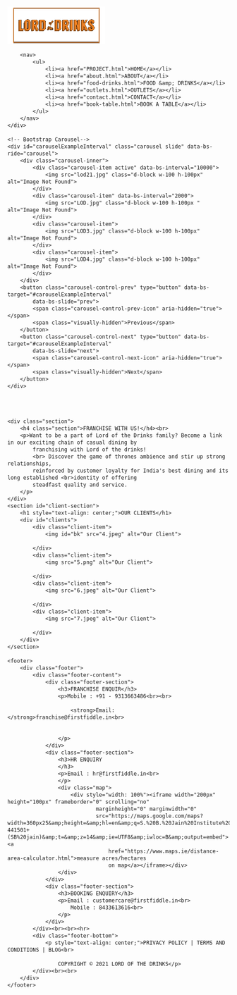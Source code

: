 
<html>

<head>
    <meta charset="UTF-8">
    <meta name="viewport" content="width=device-width, initial-scale=1.0">
    <title>Lord of Drink</title>
    <link rel="stylesheet" href="load.css" type="text/css">
    <link href="https://cdn.jsdelivr.net/npm/bootstrap@5.0.2/dist/css/bootstrap.min.css" rel="stylesheet"
        integrity="sha384-EVSTQN3/azprG1Anm3QDgpJLIm9Nao0Yz1ztcQTwFspd3yD65VohhpuuCOmLASjC" crossorigin="anonymous">
    <script src="https://cdn.jsdelivr.net/npm/bootstrap@5.0.2/dist/js/bootstrap.bundle.min.js"
        integrity="sha384-MrcW6ZMFYlzcLA8Nl+NtUVF0sA7MsXsP1UyJoMp4YLEuNSfAP+JcXn/tWtIaxVXM"
        crossorigin="anonymous"></script>
    <link rel="preconnect" href="https://fonts.googleapis.com">
    <link rel="preconnect" href="https://fonts.gstatic.com" crossorigin>
    <link href="https://fonts.googleapis.com/css2?family=Oswald&display=swap" rel="stylesheet">
    <link rel="stylesheet" href="https://cdnjs.cloudflare.com/ajax/libs/font-awesome/6.4.0/css/all.min.css"
        integrity="sha512-iecdLmaskl7CVkqkXNQ/ZH/XLlvWZOJyj7Yy7tcenmpD1ypASozpmT/E0iPtmFIB46ZmdtAc9eNBvH0H/ZpiBw=="
        crossorigin="anonymous" referrerpolicy="no-referrer" />
</head>

<body>
    <div class="nav-bar">
        <img src="logo.png" alt="No Image Found">

        <nav>
            <ul>
                <li><a href="PROJECT.html">HOME</a></li>
                <li><a href="about.html">ABOUT</a></li>
                <li><a href="food-drinks.html">FOOD &amp; DRINKS</a></li>
                <li><a href="outlets.html">OUTLETS</a></li>
                <li><a href="contact.html">CONTACT</a></li>
                <li><a href="book-table.html">BOOK A TABLE</a></li>
            </ul>
        </nav>
    </div>

    <!-- Bootstrap Carousel-->
    <div id="carouselExampleInterval" class="carousel slide" data-bs-ride="carousel">
        <div class="carousel-inner">
            <div class="carousel-item active" data-bs-interval="10000">
                <img src="lod21.jpg" class="d-block w-100 h-100px" alt="Image Not Found">
            </div>
            <div class="carousel-item" data-bs-interval="2000">
                <img src="LOD.jpg" class="d-block w-100 h-100px " alt="Image Not Found">
            </div>
            <div class="carousel-item">
                <img src="LOD3.jpg" class="d-block w-100 h-100px" alt="Image Not Found">
            </div>
            <div class="carousel-item">
                <img src="LOD4.jpg" class="d-block w-100 h-100px" alt="Image Not Found">
            </div>
        </div>
        <button class="carousel-control-prev" type="button" data-bs-target="#carouselExampleInterval"
            data-bs-slide="prev">
            <span class="carousel-control-prev-icon" aria-hidden="true"></span>
            <span class="visually-hidden">Previous</span>
        </button>
        <button class="carousel-control-next" type="button" data-bs-target="#carouselExampleInterval"
            data-bs-slide="next">
            <span class="carousel-control-next-icon" aria-hidden="true"></span>
            <span class="visually-hidden">Next</span>
        </button>
    </div>



    
    <div class="section">
        <h4 class="section">FRANCHISE WITH US!</h4><br>
        <p>Want to be a part of Lord of the Drinks family? Become a link in our exciting chain of casual dining by
            franchising with Lord of the drinks!
            <br> Discover the game of thrones ambience and stir up strong relationships,
            reinforced by customer loyalty for India's best dining and its long established <br>identity of offering
            steadfast quality and service.
        </p>
    </div>
    <section id="client-section">
        <h1 style="text-align: center;">OUR CLIENTS</h1>
        <div id="clients">
            <div class="client-item">
                <img id="bk" src="4.jpeg" alt="Our Client">

            </div>
            <div class="client-item">
                <img src="5.png" alt="Our Client">

            </div>
            <div class="client-item">
                <img src="6.jpeg" alt="Our Client">

            </div>
            <div class="client-item">
                <img src="7.jpeg" alt="Our Client">

            </div>
        </div>
    </section>

    <footer>
        <div class="footer">
            <div class="footer-content">
                <div class="footer-section">
                    <h3>FRANCHISE ENQUIR</h3>
                    <p>Mobile : +91 - 9313663486<br><br>

                        <strong>Email:</strong>franchise@firstfiddle.in<br>
                      

                    </p>
                </div>
                <div class="footer-section">
                    <h3>HR ENQUIRY
                    </h3>
                    <p>Email : hr@firstfiddle.in<br>
                    </p>
                    <div class="map">
                        <div style="width: 100%"><iframe width="200px" height="100px" frameborder="0" scrolling="no"
                                marginheight="0" marginwidth="0"
                                src="https://maps.google.com/maps?width=360px25&amp;height=&amp;hl=en&amp;q=S.%20B.%20Jain%20Institute%20of%20Technology,%20Management%20&amp;%20Research,%20Near%20Jain%20International%20School,%20Yerla%20Village,%20Kalmeshwar%20Road,%20Nagpur-441501+(SB%20jain)&amp;t=&amp;z=14&amp;ie=UTF8&amp;iwloc=B&amp;output=embed"><a
                                    href="https://www.maps.ie/distance-area-calculator.html">measure acres/hectares
                                    on map</a></iframe></div>
                    </div>
                </div>
                <div class="footer-section">
                    <h3>BOOKING ENQUIRY</h3>
                    <p>Email : customercare@firstfiddle.in<br>
                        Mobile : 8433613616<br>
                    </p>
                </div>
            </div><br><br><hr>
            <div class="footer-bottom">
                <p style="text-align: center;">PRIVACY POLICY | TERMS AND CONDITIONS | BLOG<br>

                    COPYRIGHT © 2021 LORD OF THE DRINKS</p>
            </div><br><br>
        </div>
    </footer>
   


</body>

</html>
